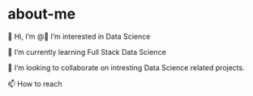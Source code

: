 # about-me
👋 Hi, I’m @👀 I’m interested in Data Science 

🌱 I’m currently learning Full Stack Data Science  

💞️ I’m looking to collaborate on intresting Data Science related projects. 

📫 How to reach 
